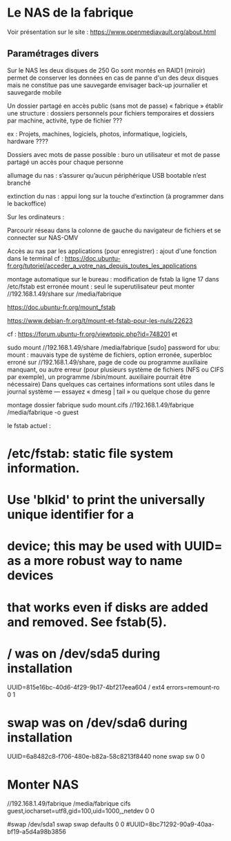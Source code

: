 # Le NAS de la fabrique

Voir présentation sur le site :
https://www.openmediavault.org/about.html

## Paramétrages divers

Sur le NAS
les deux disques de 250 Go sont montés en RAID1 (miroir)
permet de conserver les données en cas de panne d'un des deux disques mais ne constitue pas une sauvegarde
envisager back-up journalier et sauvegarde mobile

Un dossier partagé en accès public (sans mot de passe) « fabrique »
établir une structure : dossiers personnels pour fichiers temporaires et dossiers par machine, activité,  type de fichier ???

ex : Projets, machines, logiciels, photos, informatique, logiciels, hardware ????


Dossiers avec mots de passe possible : buro
un utilisateur et mot de passe partagé
un accès pour chaque personne


allumage du nas : s’assurer qu’aucun périphérique USB bootable n’est branché

extinction du nas : appui long sur la touche d’extinction (à programmer dans le backoffice)

Sur les ordinateurs :

Parcourir réseau dans la colonne de gauche du navigateur de fichiers et se connecter sur  NAS-OMV

Accès au nas par les applications (pour enregistrer) : ajout d'une fonction dans le terminal
cf : https://doc.ubuntu-fr.org/tutoriel/acceder_a_votre_nas_depuis_toutes_les_applications

montage automatique sur le bureau : modification de fstab
 la ligne 17 dans /etc/fstab est erronée
mount : seul le superutilisateur peut monter //192.168.1.49/share sur /media/fabrique

https://doc.ubuntu-fr.org/mount_fstab

https://www.debian-fr.org/t/mount-et-fstab-pour-les-nuls/22623

cf : https://forum.ubuntu-fr.org/viewtopic.php?id=748201
et




sudo mount //192.168.1.49/share /media/fabrique
[sudo] password for ubu:
mount : mauvais type de système de fichiers, option erronée, superbloc erroné
        sur //192.168.1.49/share, page de code ou programme auxiliaire manquant, ou autre erreur
       (pour plusieurs système de fichiers (NFS ou CIFS par exemple), un
        programme /sbin/mount.<type> auxiliaire pourrait être nécessaire)
       Dans quelques cas certaines informations sont utiles dans le journal
        système — essayez « dmesg | tail » ou quelque chose du genre


montage dossier fabrique
sudo mount.cifs //192.168.1.49/fabrique /media/fabrique -o guest

le fstab actuel :

# /etc/fstab: static file system information.
#
# Use 'blkid' to print the universally unique identifier for a
# device; this may be used with UUID= as a more robust way to name devices
# that works even if disks are added and removed. See fstab(5).
#
# <file system> <mount point>   <type>  <options>       <dump>  <pass>
# / was on /dev/sda5 during installation
UUID=815e16bc-40d6-4f29-9b17-4bf217eea604 /               ext4    errors=remount-ro 0       1
# swap was on /dev/sda6 during installation
UUID=6a8482c8-f706-480e-b82a-58c8213f8440 none            swap    sw              0       0
# Monter NAS
//192.168.1.49/fabrique    /media/fabrique cifs    guest,iocharset=utf8,gid=100,uid=1000,_netdev   0       0

#swap
/dev/sda1       swap    swap    defaults        0       0
#UUID=8bc71292-90a9-40aa-bf19-a5d4a98b3856
